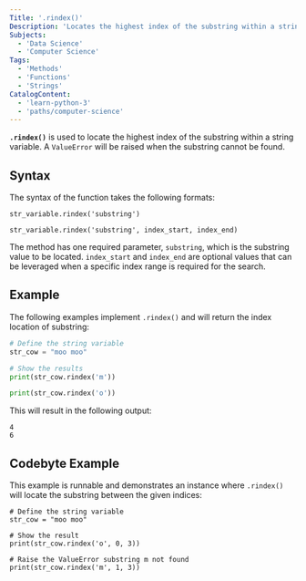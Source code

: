 ```yaml
---
Title: '.rindex()'
Description: 'Locates the highest index of the substring within a string variable.'
Subjects:
  - 'Data Science'
  - 'Computer Science'
Tags:
  - 'Methods'
  - 'Functions'
  - 'Strings'
CatalogContent:
  - 'learn-python-3'
  - 'paths/computer-science'
---
```


**`.rindex()`** is used to locate the highest index of the substring within a string variable. A `ValueError` will be raised when the substring cannot be found.

## Syntax

The syntax of the function takes the following formats:

```pseudo
str_variable.rindex('substring')

str_variable.rindex('substring', index_start, index_end)
```

The method has one required parameter, `substring`, which is the substring value to be located. `index_start` and `index_end` are optional values that can be leveraged when a specific index range is required for the search.

## Example

The following examples implement `.rindex()` and will return the index location of substring:

```python
# Define the string variable
str_cow = "moo moo"

# Show the results
print(str_cow.rindex('m'))

print(str_cow.rindex('o'))
```

This will result in the following output:

```shell
4
6
```

## Codebyte Example

This example is runnable and demonstrates an instance where `.rindex()` will locate the substring between the given indices:

```codebyte/python
# Define the string variable
str_cow = "moo moo"

# Show the result
print(str_cow.rindex('o', 0, 3))

# Raise the ValueError substring m not found
print(str_cow.rindex('m', 1, 3))
```
